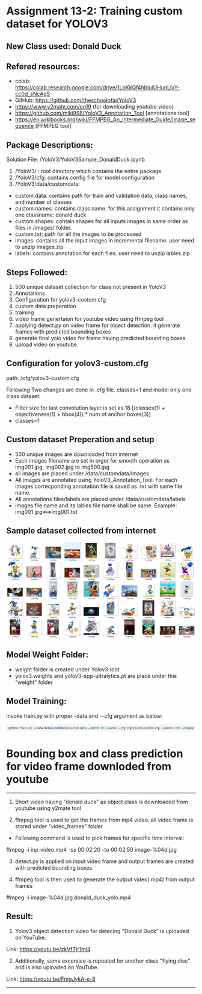 # Assignment 13-2: Training custom dataset for YOLOV3

New Class used: Donald Duck
--------------

Refered resources:
------------------

- colab: https://colab.research.google.com/drive/1LbKkQf4hbIuiUHunLlvY-cc0d_sNcAgS
- GitHub: https://github.com/theschoolofai/YoloV3
- https://www.y2mate.com/en19 (for downloading youtube video)
- https://github.com/miki998/YoloV3_Annotation_Tool [annotations tool]
- https://en.wikibooks.org/wiki/FFMPEG_An_Intermediate_Guide/image_sequence [FFMPEG tool]

Package Descriptions:
---------------------

Solution File: /YoloV3/YoloV3Sample_DonaldDuck.ipynb

1. /YoloV3/ : root directory which contains the entire package
2. /YoloV3/cfg: contains config file for model configuration
3. /YoloV3/data/customdata: 
- custom.data: contains path for train and validation data, class names, and number of classes
- custom.names: contains class name. for this assignment it contains only one classname: donald duck
- custom.shapes: contain shapes for all inputs images in same order as files in /images/ folder.
- custom.txt: path for all the images to be processed
- images: contains all the input images in incremental filename. user need to unzip images.zip
- labels: contains annotation for each files. user need to unzip lables.zip

Steps Followed:
---------------

1. 500 unique dataset collection for class not present in YoloV3
2. Annotations
3. Configuration for yolov3-custom.cfg
4. custom data preperation
5. training
6. video frame genertaion for youtube video using ffmpeg tool
7. applying detect.py on video frame for object detection. it generate frames with predicted bounding boxes
8. generate final yolo video for frame having predicted bounding boxes
9. upload video on youtube.


Configuration for yolov3-custom.cfg
-----------------------------------

path: /cfg/yolov3-custom.cfg

Following Two changes are done in .cfg file. classes=1 and model only one class dataset:

- Filter size for last convolution layer is set as 18 [(classes(1) + objectiveness(1) + bbox(4)) * num of anchor boxes(3)]
- classes=1 

Custom dataset Preperation and setup
------------------------------------

- 500 unique images are downloaded from internet
- Each images filename are set in orger for smooth operation as img001.jpg, img002.jpg to img500.jpg
- all images are placed under /data/customdata/images
- All images are annotated using YoloV3_Annotation_Tool. For each images correcponding annotation file is saved as .txt with same file name.
- All annotations files/labels are placed under /data/customdata/labels
- images file name and its lables file name shall be same. Example: img001.jpg<==>img001.txt

Sample dataset collected from internet
--------------------------------------

![](images/samples_donald.PNG)


Model Weight Folder:
--------------------

- weight folder is created under Yolov3 root
- yolov3.weights and yolov3-spp-ultralytics.pt are place under this "weight" folder


Model Training:
---------------

invoke train.py with proper -data and --cfg argument as below:

![](images/training_cmd.PNG)


# Bounding box and class prediction for video frame downloded from youtube
---------------------------------------------------------------------------

1. Short video having "donald duck" as object class is downloaded from youtube using y2mate tool

2. ffmpeg tool is used to get the frames from mp4 video. all video frame is stored under "video_frames" folder

- Following command is used to pick frames for specific time interval:

ffmpeg -i inp_video.mp4 -ss 00:02:20 -to 00:02:50 image-%04d.jpg

3. detect.py is applied on input video frame and output frames are created with predicted bounding boxes

4. ffmpeg tool is then used to generate the output video(.mp4) from output frames

ffmpeg -i image-%04d.jpg donald_duck_yolo.mp4


Result: 
-------

1. Yolov3 object detection video for detecing "Donald Duck" is uploaded on YouTube.

Link: https://youtu.be/zkVfTjr1ml4

2. Additionally, same excersice is repeated for another class "flying disc" and is also uploaded on YouTube.

Link: https://youtu.be/FmgJykA-e-8


----------------------------------------------------------------------------------------------------------------

